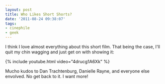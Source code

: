 ```yaml
---
layout: post
title: Who Likes Short Shorts?
date: '2011-08-24 09:38:07'
tags:
- cinephile
- geek
---
```


I think I love almost everything about this short film. That being the case, I'll quit my chin wagging and just get on with showing it: 

{% include youtube.html video="4drucg1A6Xk" %}

Mucho kudos to Dan Trachtenburg, Danielle Rayne, and everyone else envolved. No get back to it. I want more!
